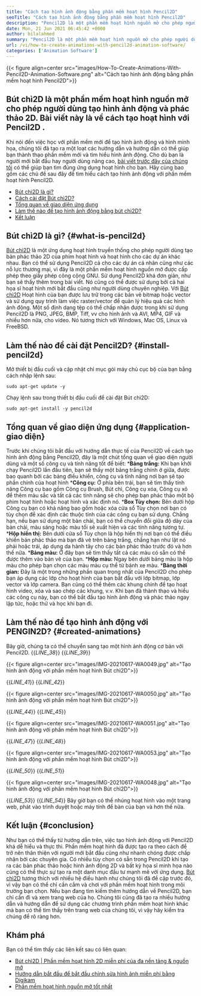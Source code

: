 ```yaml
---
title: "Cách tạo hình ảnh động bằng phần mềm hoạt hình Pencil2D" 
seoTitle: "Cách tạo hình ảnh động bằng phần mềm hoạt hình Pencil2D" 
description: "Pencil2D là một phần mềm hoạt hình nguồn mở cho phép người dùng tạo hình ảnh động và phác thảo 2D. Bài viết này là về cách tạo hoạt hình với Pencil2D." 
date: Mon, 21 Jun 2021 06:45:42 +0000
author: bilalahmed
summary: "Pencil2D là một phần mềm hoạt hình nguồn mở cho phép người dùng tạo hình ảnh động và phác thảo 2D. Bài viết này là về cách tạo hoạt hình với Pencil2D." 
url: /vi/how-to-create-animations-with-pencil2d-animation-software/
categories: ['Animation Software']
---
```


{{< figure align=center src="images/How-To-Create-Animations-With-Pencil2D-Animation-Software.png" alt="Cách tạo hình ảnh động bằng phần mềm hoạt hình Pencil2D">}}


## **Bút chì2D là một phần mềm hoạt hình nguồn mở cho phép người dùng tạo hình ảnh động và phác thảo 2D. Bài viết này là về cách tạo hoạt hình với Pencil2D** .
Khi nói đến việc học với phần mềm mới để tạo hình ảnh động và hình minh họa, chúng tôi đã tạo ra một loạt các hướng dẫn và hướng dẫn có thể giúp bạn thành thạo phần mềm mới và tìm hiểu hình ảnh động. Cho dù bạn là người mới bắt đầu hay người dùng nâng cao, [bài viết trước đây của chúng tôi][1] có thể giúp bạn tìm đúng ứng dụng hoạt hình cho bạn. Hãy cùng bao gồm các chủ đề sau đây để tìm hiểu cách tạo hình ảnh động với phần mềm hoạt hình Pencil2D.
  * [Bút chì2D là gì?][2]
  * [Cách cài đặt Bút chì2D?][3]
  * [Tổng quan về giao diện ứng dụng][4]
  * [Làm thế nào để tạo hình ảnh động bằng bút chì2D?][5]
  * [Kết luận][6]

## Bút chì2D là gì?   {#what-is-pencil2d}
[Bút chì2D][7] là một ứng dụng hoạt hình truyền thống cho phép người dùng tạo bản phác thảo 2D của phim hoạt hình và hoạt hình cho các dự án khác nhau. Bạn có thể sử dụng Pencil2D cả cho các dự án cá nhân cũng như các nỗ lực thương mại, vì đây là một phần mềm hoạt hình nguồn mở được cấp phép theo giấy phép công cộng GNU. Sử dụng Pencil2D khá đơn giản, như bạn sẽ thấy thêm trong bài viết. Nó cũng có thể được sử dụng bởi cả hai họa sĩ hoạt hình mới bắt đầu cũng như người dùng chuyên nghiệp.
Với [Bút chì2D][7] Hoạt hình của bạn được lưu trữ trong các bản vẽ bitmap hoặc vector và sử dụng quy trình làm việc raster/vector để quản lý hiệu quả các hình ảnh động. Một số định dạng tệp có thể chấp nhận được trong khi sử dụng Pencil2D là PNG, JPEG, BMP, Tiff, vv cho hình ảnh và AVI, MP4, GIF và nhiều hơn nữa, cho video. Nó tương thích với Windows, Mac OS, Linux và FreeBSD.

## Làm thế nào để cài đặt Pencil2D?   {#install-pencil2d}
Mở thiết bị đầu cuối và cập nhật chỉ mục gói máy chủ cục bộ của bạn bằng cách nhập lệnh sau:
```
sudo apt-get update -y

```
Chạy lệnh sau trong thiết bị đầu cuối để cài đặt Bút chì2D:
```
sudo apt-get install -y pencil2d

```

## Tổng quan về giao diện ứng dụng   {#application-giao diện}
Trước khi chúng tôi bắt đầu với hướng dẫn thực tế của Pencil2D về cách tạo hình ảnh động bằng Pencil2D, đây là một chút tổng quan về giao diện người dùng và một số công cụ và tính năng tốt để biết:
  ***Bảng trắng:**  Khi bạn khởi chạy Pencil2D lần đầu tiên, bạn sẽ thấy một bảng trắng chính ở giữa, được bao quanh bởi các bảng điều khiển, công cụ và tính năng nơi bạn sẽ tạo phần chính của hoạt hình
  ***Công cụ:**  Ở phía bên trái, bạn sẽ tìm thấy tính năng Công cụ bao gồm Công cụ Brush, Bút chì, Công cụ xóa, Công cụ xô để thêm màu sắc và tất cả các tính năng sẽ cho phép bạn phác thảo một bộ phim hoạt hình hoặc hoạt hình và xác định nó.
  ***Box Tùy chọn:**  Bên dưới hộp Công cụ bạn có khả năng bao gồm hoặc xóa cửa sổ Tùy chọn nơi bạn có tùy chọn để xác định các thuộc tính của các công cụ bạn sử dụng. Chẳng hạn, nếu bạn sử dụng một bàn chải, bạn có thể chuyển đổi giữa độ dày của bàn chải, màu sáng hoặc màu tối sẽ xuất hiện và các tính năng tương tự.
  ***Hộp hiển thị:**  Bên dưới cửa sổ Tùy chọn là hộp hiển thị nơi bạn có thể điều khiển bản phác thảo mà bạn đã vẽ trên bảng trắng, chẳng hạn như lật nó phải hoặc trái, áp dụng da hành tây cho các bản phác thảo trước đó và hơn thế nữa.
  ***Bảng màu:**  Ở đây bạn sẽ tìm thấy tất cả các màu có sẵn có thể được thêm vào bản vẽ của bạn.
  ***Hộp màu:**  Ngay bên dưới bảng màu là hộp màu cho phép bạn chọn các màu màu cụ thể từ bánh xe màu.
  ***Bảng thời gian:**  Đây là một trong những phần quan trọng nhất của Pencil2D cho phép bạn áp dụng các lớp cho hoạt hình của bạn bắt đầu với lớp bitmap, lớp vector và lớp camera. Bạn cũng có thể thêm các khung chính để tạo hoạt hình video, xóa và sao chép các khung, v.v.
Khi bạn đã thành thạo và hiểu các công cụ này, bạn có thể bắt đầu tạo hình ảnh động và phác thảo ngay lập tức, hoặc thử và học khi bạn đi.

## Làm thế nào để tạo hình ảnh động với PENGIN2D?   {#created-animations}
Bây giờ, chúng ta có thể chuyển sang tạo một hình ảnh động cơ bản với Pencil2D.
{{_LINE_38_}}
{{_LINE_39_}}

{{< figure align=center src="images/IMG-20210617-WA0049.jpg" alt="Tạo hình ảnh động với phần mềm hoạt hình Bút chì2D">}}

{{_LINE_41_}}
{{_LINE_42_}}

{{< figure align=center src="images/IMG-20210617-WA0050.jpg" alt="Tạo hình ảnh động với phần mềm hoạt hình Bút chì2D">}}

{{_LINE_44_}}
{{_LINE_45_}}

{{< figure align=center src="images/IMG-20210617-WA0051.jpg" alt="Tạo hình ảnh động với phần mềm hoạt hình Bút chì2D">}}

{{_LINE_47_}}
{{_LINE_48_}}

{{< figure align=center src="images/IMG-20210617-WA0053.jpg" alt="Tạo hình ảnh động với phần mềm hoạt hình Bút chì2D">}}

{{_LINE_50_}}
{{_LINE_51_}}

{{< figure align=center src="images/IMG-20210617-WA0048.jpg" alt="Tạo hình ảnh động với phần mềm hoạt hình Bút chì2D">}}

{{_LINE_53_}}
{{_LINE_54_}}
Bây giờ bạn có thể nhúng hoạt hình vào một trang web, phát vào trình duyệt hoặc máy tính để bàn của bạn và hơn thế nữa.

## Kết luận   {#conclusion}
Như bạn có thể thấy từ hướng dẫn trên, việc tạo hình ảnh động với Pencil2D khá dễ hiểu và thực thi. Phần mềm hoạt hình đã được tạo ra theo cách để trở nên thân thiện với người mới bắt đầu cũng như nhanh chóng được chấp nhận bởi các chuyên gia. Có nhiều tùy chọn có sẵn trong Pencil2D khi tạo ra các bản phác thảo hoặc hình ảnh động 2D và bất kỳ họa sĩ minh họa nào cũng có thể thực sự tạo ra một danh mục đầu tư mạnh mẽ với ứng dụng.
[Bút chì2D][7] tương thích với nhiều hệ điều hành như chúng tôi đã đề cập trước đó, vì vậy bạn có thể chỉ cần cắm và chơi với phần mềm hoạt hình trong môi trường bạn chọn. Nếu bạn đang tìm kiếm thêm hướng dẫn về Pencil2D, bạn chỉ cần đi và xem trang web của họ. Chúng tôi cũng đã tạo ra nhiều hướng dẫn và hướng dẫn để sử dụng các chương trình phần mềm hoạt hình khác mà bạn có thể tìm thấy trên trang web của chúng tôi, vì vậy hãy kiểm tra chúng để rõ ràng hơn.

## Khám phá
Bạn có thể tìm thấy các liên kết sau có liên quan:
  * [Bút chì2D | Phần mềm hoạt hình 2D miễn phí của đa nền tảng & nguồn mở][7]
  * [Hướng dẫn bắt đầu để bắt đầu chỉnh sửa hình ảnh miễn phí bằng Digikam][8]
  * [Phần mềm hoạt hình nguồn mở tốt nhất][9]

  
[1]: https://blog.containerize.com/
[2]: #what-is-pencil2d
[3]: #install-pencil2d
[4]: #application-interface
[5]: #create-animations
[6]: #conclusion
[7]: https://products.containerize.com/animation-software/pencil2d/
[8]: https://blog.containerize.com/animation-software/beginners-guide-to-start-free-image-editing-using-digikam/
[9]: https://products.containerize.com/animation-software/
